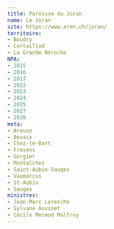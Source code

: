 ```yaml
---
title: Paroisse du Joran
name: Le Joran
site: https://www.eren.ch/joran/
territoire:
- Boudry
- Cortaillod
- La Grande Béroche
NPA:
- 2015
- 2016
- 2017
- 2022
- 2023
- 2024
- 2025
- 2027
- 2028
meta:
- Areuse
- Bevaix
- Chez-le-Bart
- Fresens
- Gorgier
- Montalchez
- Saint-Aubin-Sauges
- Vaumarcus
- St-Aubin
- Sauges
ministres: 
- Jean-Marc Leresche
- Sylvane Auvinet
- Cécile Mermod Malfroy
---
```

